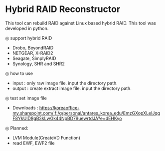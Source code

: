 # Hybrid RAID Reconstructor

This tool can rebuild RAID against Linux based hybrid RAID. This tool was developed in python.

◎ support hybrid RAID
 - Drobo, BeyondRAID
 - NETGEAR, X-RAID2
 - Seagate, SimplyRAID
 - Synology, SHR and SHR2

◎ how to use
 - input : only raw image file. input the directory path.
 - output : create extract image file. input the directory path.

◎ test set image file
 - Downloads : https://koreaoffice-my.sharepoint.com/:f:/g/personal/antares_korea_edu/EmzGXopXLelJqqF8YkUID8gB3kLwGk44NpBD79uewrtdJA?e=dEHKyo

◎ Planned:
 - LVM Module(CreateVD Function)
 - read EWF, EWF2 file


